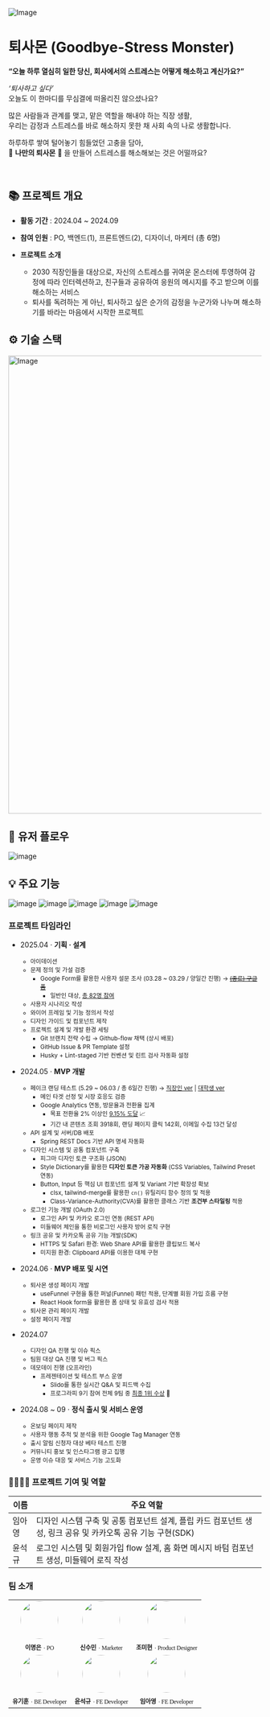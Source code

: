 ![Image](https://github.com/user-attachments/assets/ef435e46-5c3d-49bd-b9a1-acfdec38af4d)

# 퇴사몬 (Goodbye-Stress Monster)

**“오늘 하루 열심히 일한 당신, 회사에서의 스트레스는 어떻게 해소하고 계신가요?”**

_‘퇴사하고 싶다’_   
오늘도 이 한마디를 무심결에 떠올리진 않으셨나요?  

많은 사람들과 관계를 맺고, 맡은 역할을 해내야 하는 직장 생활,  
우리는 감정과 스트레스를 바로 해소하지 못한 채 사회 속의 나로 생활합니다.

하루하루 쌓여 털어놓기 힘들었던 고충을 담아,  
👾 **나만의 퇴사몬** 👾 을 만들어 스트레스를 해소해보는 것은 어떨까요?

</br>

## 📚 프로젝트 개요

- **활동 기간** : 2024.04 ~ 2024.09 
- **참여 인원** : PO, 백엔드(1), 프론트엔드(2), 디자이너, 마케터 (총 6명)
- **프로젝트 소개**

    - 2030 직장인들을 대상으로, 자신의 스트레스를 귀여운 몬스터에 투영하여 감정에 따라 인터렉션하고, 친구들과 공유하여 응원의 메시지를 주고 받으며 이를 해소하는 서비스  
    - 퇴사를 독려하는 게 아닌, 퇴사하고 싶은 순가의 감정을 누군가와 나누며 해소하기를 바라는 마음에서 시작한 프로젝트
    
## ⚙️ 기술 스택
<img width="911" alt="Image" src="https://github.com/user-attachments/assets/3dfdb389-8738-40a6-9c64-afcc9c47160d" />

## 🔹 유저 플로우 
![image](https://github.com/user-attachments/assets/ff32dad7-b49a-41fb-aa1e-d420e1dab24a)

## 💡 주요 기능 
![image](https://github.com/user-attachments/assets/e8f37197-ffa8-4476-8aca-1e304a6dc837)
![image](https://github.com/user-attachments/assets/a2fb3f49-e897-4bc4-ba5d-a1f364ae6037)
![image](https://github.com/user-attachments/assets/f727d4e9-ddbe-4cad-867b-e25d260ad72a)
![image](https://github.com/user-attachments/assets/ff8e556a-4524-4d44-ae59-48e6c042db26)
![image](https://github.com/user-attachments/assets/6c75168a-583d-49b3-8a13-fef5b75c486d)

### 프로젝트 타임라인 

- 2025.04 · **기획 · 설계**
    <small>
    - 아이데이션 
    - 문제 정의 및 가설 검증 
        - Google Form를 활용한 사용자 설문 조사 (03.28 ~ 03.29 / 양일간 진행) → [~~(종료) 구글 폼~~](https://forms.gle/SV6mrN7hEYckWYR78)
            - 일반인 대상, <u>총 82명 참여</u> 
    - 사용자 시나리오 작성 
    - 와이어 프레임 및 기능 정의서 작성 
    - 디자인 가이드 및 컴포넌트 제작
    - 프로젝트 설계 및 개발 환경 세팅 
        - Git 브랜치 전략 수립 → Github-flow 채택 (상시 배포)
        - GitHub Issue & PR Template 설정
        - Husky + Lint-staged 기반 컨벤션 및 린트 검사 자동화 설정
    </small>
   
- 2024.05 · **MVP 개발** 
    <small>
    - 페이크 랜딩 테스트 (5.29 ~ 06.03 / 총 6일간 진행) → [직장인 ver](https://quitmon.webflow.io/) | [대학생 ver](https://myeonngeuns-wondrous-site-27e54bd11789d.webflow.io/)
        - 메인 타겟 선정 및 시장 호응도 검증 
        - Google Analytics 연동, 방문율과 전환율 집계
            - 목표 전환율 2% 이상인 <u>9.15% 도달</u> 📈
            - 기간 내 콘텐츠 조회 3918회, 랜딩 페이지 클릭 142회, 이메일 수집 13건 달성 
    - API 설계 및 서버/DB 배포 
        - Spring REST Docs 기반 API 명세 자동화
    - 디자인 시스템 및 공통 컴포넌트 구축 
        - 피그마 디자인 토큰 구조화 (JSON)
        - Style Dictionary를 활용한 **디자인 토큰 가공 자동화**  (CSS Variables, Tailwind Preset 연동)
        - Button, Input 등 핵심 UI 컴포넌트 설계 및 Variant 기반 확장성 확보
            - clsx, tailwind-merge를 활용한 `cn()` 유틸리티 함수 정의 및 적용
            - Class-Variance-Authority(CVA)를 활용한 클래스 기반 **조건부 스타일링** 적용
    - 로그인 기능 개발 (OAuth 2.0)
        - 로그인 API 및 카카오 로그인 연동 (REST API)
        - 미들웨어 체인을 통한 비로그인 사용자 방어 로직 구현 
    - 링크 공유 및 카카오톡 공유 기능 개발(SDK)
        - HTTPS 및 Safari 환경: Web Share API를 활용한 클립보드 복사
        - 미지원 환경: Clipboard API를 이용한 대체 구현
    </small> 

- 2024.06 · **MVP 배포 및 시연**
    <small>
    - 퇴사몬 생성 페이지 개발  
        - useFunnel 구현을 통한 퍼널(Funnel) 패턴 적용, 단계별 회원 가입 흐름 구현
        - React Hook form을 활용한 폼 상태 및 유효성 검사 적용
    - 퇴사몬 관리 페이지 개발
    - 설정 페이지 개발 
    </small>

- 2024.07
    <small>
    - 디자인 QA 진행 및 이슈 픽스
    - 팀원 대상 QA 진행 및 버그 픽스
    - 데모데이 진행 (오프라인)
        - 프레젠테이션 및 테스트 부스 운영
            - Slido를 통한 실시간 Q&A 및 피드백 수집  
            - 프로그라피 9기 참여 전체 9팀 중 <u>최종 1위 수상</u> 🏅
    </small>

- 2024.08 ~ 09 · **정식 출시 및 서비스 운영**
    <small>
    - 온보딩 페이지 제작 
    - 사용자 행동 추적 및 분석을 위한 Google Tag Manager 연동  
    - 출시 알림 신청자 대상 베타 테스트 진행 
    - 커뮤니티 홍보 및 인스타그램 광고 집행
    - 운영 이슈 대응 및 서비스 기능 고도화 
    </small>

### 👩‍💻🧑‍💻 프로젝트 기여 및 역할

| 이름 | 주요 역할 |
| --- | --- |
| 임아영 | 디자인 시스템 구축 및 공통 컴포넌트 설계, 플립 카드 컴포넌트 생성, 링크 공유 및 카카오톡 공유 기능 구현(SDK) |
| 윤석규 | 로그인 시스템 및 회원가입 flow 설계, 홈 화면 메시지 바텀 컴포넌트 생성, 미들웨어 로직 작성 |

### 팀 소개 
<table>
    <tr>
        <td align=center >
            <img src="https://github.com/user-attachments/assets/e633c57b-c039-49d0-bbba-b5e39bddd3b4" width="75px" style="border-radius: 999px;"/>
        </td>
        <td align=center>
            <img src="https://media.disquiet.io/images/profile/8ce67e464700671a76331fa70a3fb3a51c68c95a03f4ebbea63309338cded89d" width="75px" style="border-radius: 999px;"/>
        </td>
        <td align=center>
            <img src="https://github.com/user-attachments/assets/b9e1eccc-21be-4bb4-8476-799b33a8d6c3" width="75px" style="border-radius: 999px;"/>
        </td>
    </tr>
    <tr>
        <td align=center >
            <span style="letter-spacing: -.3px; font-family: Product Sans; font-size: 12px; font-weight: 700; line-height: 120%;">이명은</span>
            <span style="letter-spacing: -.3px; font-family: Product Sans; font-size: 12px; font-weight: 400; line-height: 120%;">· PO</span>
        </td>
        <td align=center>
            <span style="letter-spacing: -.3px; font-family: Product Sans; font-size: 12px; font-weight: 700; line-height: 120%;">신수민</span>
            <span style="letter-spacing: -.3px; font-family: Product Sans; font-size: 12px; font-weight: 400; line-height: 120%;">· Marketer</span>
        </td>
        <td align=center>
            <span style="letter-spacing: -.3px; font-family: Product Sans; font-size: 12px; font-weight: 700; line-height: 120%;">조미현</span>
            <span style="letter-spacing: -.3px; font-family: Product Sans; font-size: 12px; font-weight: 400; line-height: 120%;">· Product Designer</span>
        </td>
    </tr>
    <tr>
        <td align=center>
            <a href="https://github.com/62hoon99">
                <img src="https://avatars.githubusercontent.com/u/98267772?v=4" width="75px" style="border-radius: 999px;" />
            </a>
        </td>
        <td align=center>
            <a href="https://github.com/dbstjrrb12">
                <img src="https://avatars.githubusercontent.com/u/49303508?v=4" width="75px" style="border-radius: 999px;" />
            </a>
        </td>
        <td align=center>
            <a href="https://github.com/emayom">
                <img src="https://avatars.githubusercontent.com/u/85545101?v=4" width="75px"  style="border-radius: 999px;" />
            </a>
        </td>
    </tr>
     <tr>
        <td align=center>
            <span style="letter-spacing: -.3px; font-family: Product Sans; font-size: 12px; font-weight: 700; line-height: 120%;">유기훈</span>
            <span style="letter-spacing: -.3px; font-family: Product Sans; font-size: 12px; font-weight: 400; line-height: 120%;">· BE Developer</span>
        </td>
        <td align=center>
            <span style="letter-spacing: -.3px; font-family: Product Sans; font-size: 12px; font-weight: 700; line-height: 120%;">윤석규</span>
            <span style="letter-spacing: -.3px; font-family: Product Sans; font-size: 12px; font-weight: 400; line-height: 120%;">· FE Developer</span>
        </td>
        <td align=center>
            <span style="letter-spacing: -.3px; font-family: Product Sans; font-size: 12px; font-weight: 700; line-height: 120%;">임아영</span>
            <span style="letter-spacing: -.3px; font-family: Product Sans; font-size: 12px; font-weight: 400; line-height: 120%;">· FE Developer</span>
        </td>
    </tr>
</table>
